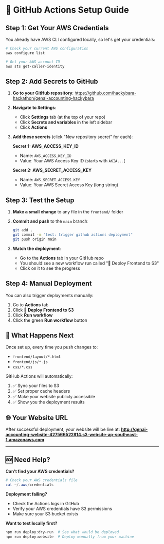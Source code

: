 # 🔐 GitHub Actions Setup Guide

## Step 1: Get Your AWS Credentials

You already have AWS CLI configured locally, so let's get your credentials:

```powershell
# Check your current AWS configuration
aws configure list

# Get your AWS account ID
aws sts get-caller-identity
```

## Step 2: Add Secrets to GitHub

1. **Go to your GitHub repository**: https://github.com/hackybara-hackathon/genai-accounting-hackybara

2. **Navigate to Settings**:
   - Click **Settings** tab (at the top of your repo)
   - Click **Secrets and variables** in the left sidebar
   - Click **Actions**

3. **Add these secrets** (click "New repository secret" for each):

   **Secret 1: AWS_ACCESS_KEY_ID**
   - Name: `AWS_ACCESS_KEY_ID`
   - Value: Your AWS Access Key ID (starts with `AKIA...`)

   **Secret 2: AWS_SECRET_ACCESS_KEY**
   - Name: `AWS_SECRET_ACCESS_KEY` 
   - Value: Your AWS Secret Access Key (long string)

## Step 3: Test the Setup

1. **Make a small change** to any file in the `frontend/` folder
2. **Commit and push** to the `main` branch:
   ```bash
   git add .
   git commit -m "test: trigger github actions deployment"
   git push origin main
   ```

3. **Watch the deployment**:
   - Go to the **Actions** tab in your GitHub repo
   - You should see a new workflow run called "🚀 Deploy Frontend to S3"
   - Click on it to see the progress

## Step 4: Manual Deployment

You can also trigger deployments manually:

1. Go to **Actions** tab
2. Click **🚀 Deploy Frontend to S3** 
3. Click **Run workflow**
4. Click the green **Run workflow** button

## 🎯 What Happens Next

Once set up, every time you push changes to:
- `frontend/layout/*.html`
- `frontend/js/*.js`
- `css/*.css`

GitHub Actions will automatically:
1. ✅ Sync your files to S3
2. ✅ Set proper cache headers
3. ✅ Make your website publicly accessible
4. ✅ Show you the deployment results

## 🌐 Your Website URL

After successful deployment, your website will be live at:
**http://genai-accounting-website-427566522814.s3-website-ap-southeast-1.amazonaws.com**

---

## 🆘 Need Help?

**Can't find your AWS credentials?**
```powershell
# Check your AWS credentials file
cat ~/.aws/credentials
```

**Deployment failing?**
- Check the Actions logs in GitHub
- Verify your AWS credentials have S3 permissions
- Make sure your S3 bucket exists

**Want to test locally first?**
```bash
npm run deploy:dry-run  # See what would be deployed
npm run deploy:website  # Deploy manually from your machine
```